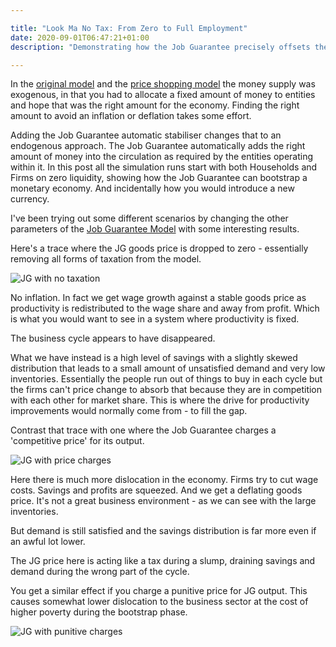 ```yaml
---

title: "Look Ma No Tax: From Zero to Full Employment"
date: 2020-09-01T06:47:21+01:00
description: "Demonstrating how the Job Guarantee precisely offsets the drain to savings"

---
```


In the [original model][2] and the [price shopping model][3] the money
supply was exogenous, in that you had to allocate a fixed amount of
money to entities and hope that was the right amount for the
economy. Finding the right amount to avoid an inflation or deflation
takes some effort.

Adding the Job Guarantee automatic stabiliser changes that to an
endogenous approach. The Job Guarantee automatically adds the right amount
of money into the circulation as required by the entities operating within
it. In this post all the simulation runs start with both Households and
Firms on zero liquidity, showing how the Job Guarantee can bootstrap a
monetary economy. And incidentally how you would introduce a new currency.

I've been trying out some different scenarios by changing the other
parameters of the [Job Guarantee Model][1] with some interesting results.

Here's a trace where the JG goods price is dropped to zero - essentially
removing all forms of taxation from the model.

![JG with no taxation](images/jg-from-zero-22-1-0-22.png)

No inflation. In fact we get wage growth against a stable goods price
as productivity is redistributed to the wage share and away from
profit. Which is what you would want to see in a system where productivity
is fixed.

The business cycle appears to have disappeared. 

What we have instead is a high level of savings with a slightly skewed
distribution that leads to a small amount of unsatisfied demand and very
low inventories.  Essentially the people run out of things to buy in each
cycle but the firms can't price change to absorb that because they are
in competition with each other for market share.  This is where the drive
for productivity improvements would normally come from - to fill the gap.

Contrast that trace with one where the Job Guarantee charges a
'competitive price' for its output.

![JG with price charges](images/jg-from-zero-22-1-21-22.png)

Here there is much more dislocation in the economy. Firms try to cut
wage costs. Savings and profits are squeezed. And we get a deflating
goods price. It's not a great business environment - as we can see with
the large inventories.

But demand is still satisfied and the savings distribution is far more
even if an awful lot lower.

The JG price here is acting like a tax during a slump, draining savings
and demand during the wrong part of the cycle. 

You get a similar effect if you charge a punitive price for JG
output. This causes somewhat lower dislocation to the
business sector at the cost of higher poverty during the bootstrap phase.

![JG with punitive charges](images/jg-from-zero-22-1-44-22.png)



[1]: http://jg.model.new-wayland.com/
[2]: http://baseline-economy.model.new-wayland.com/
[3]: http://price-shopping.model.new-wayland.com/
